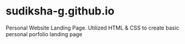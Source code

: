 # sudiksha-g.github.io
Personal Website Landing Page.
Utilized HTML & CSS to create basic personal porfolio landing page
